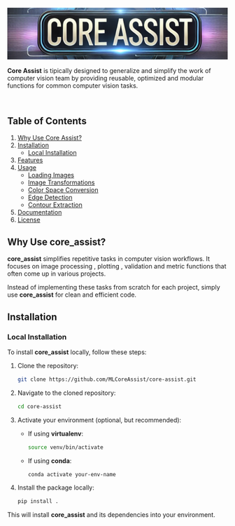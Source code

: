 <div align="center">

![Core Assist](core_assist/assets/core_assist.png)

</div>

**Core Assist** is tipically designed to generalize and simplify the work of computer vision team by providing reusable, optimized and modular functions for common computer vision tasks.

<br/>

## Table of Contents

1. [Why Use Core Assist?](#why-use-core_assist)
2. [Installation](#installation)
   - [Local Installation](#local-installation)
3. [Features](#features)
4. [Usage](#usage)
   - [Loading Images](#loading-images)
   - [Image Transformations](#image-transformations)
   - [Color Space Conversion](#color-space-conversion)
   - [Edge Detection](#edge-detection)
   - [Contour Extraction](#contour-extraction)
5. [Documentation](#documentation)
6. [License](#license)

## Why Use core_assist?

**core_assist** simplifies repetitive tasks in computer vision workflows. It focuses on image processing  , plotting , validation and metric functions that often come up in various projects.

Instead of implementing these tasks from scratch for each project, simply use **core_assist** for clean and efficient code.

## Installation

### Local Installation

To install **core_assist** locally, follow these steps:

1. Clone the repository:
    ```sh
    git clone https://github.com/MLCoreAssist/core-assist.git
    ```

2. Navigate to the cloned repository:
    ```sh
    cd core-assist
    ```

3. Activate your environment (optional, but recommended):
    - If using **virtualenv**:
      ```sh
      source venv/bin/activate
      ```
    - If using **conda**:
      ```sh
      conda activate your-env-name
      ```

4. Install the package locally:
    ```sh
    pip install .
    ```

This will install **core_assist** and its dependencies into your environment.
